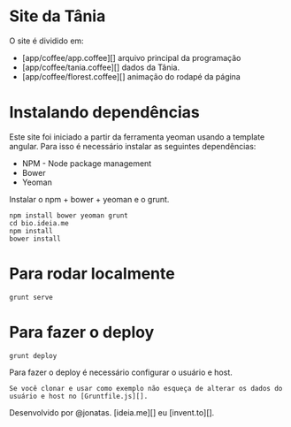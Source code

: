 # Site da Tânia

O site é dividido em:

* [app/coffee/app.coffee][] arquivo principal da programação
* [app/coffee/tania.coffee][] dados da Tânia.
* [app/coffee/florest.coffee][] animação do rodapé da página

# Instalando dependências

Este site foi iniciado a partir da ferramenta yeoman usando a template angular.
Para isso é necessário instalar as seguintes dependências:

* NPM - Node package management
* Bower
* Yeoman

Instalar o npm + bower + yeoman e o grunt.

    npm install bower yeoman grunt
    cd bio.ideia.me
    npm install
    bower install

# Para rodar localmente

    grunt serve

# Para fazer o deploy

    grunt deploy

Para fazer o deploy é necessário configurar o usuário e host.

    Se você clonar e usar como exemplo não esqueça de alterar os dados do usuário e host no [Gruntfile.js][].



Desenvolvido por @jonatas. [ideia.me][] eu [invent.to][].
